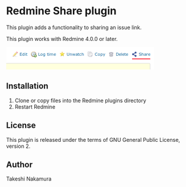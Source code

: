 # Redmine Share plugin

This plugin adds a functionality to sharing an issue link.

This plugin works with Redmine 4.0.0 or later.

![](doc/img/fig-contextual.png)

## Installation

1. Clone or copy files into the Redmine plugins directory
2. Restart Redmine

## License

This plugin is released under the terms of GNU General Public License,
version 2.

## Author

Takeshi Nakamura
